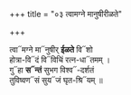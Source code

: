 +++
title = "०३ त्वामग्ने मानुषीरीळते"

+++

त्वा᳓मग्ने मा᳓नुषीर् **ईळते** वि᳓शो  
होत्रा-वि᳓दं वि᳓विचिं रत्न-धा᳓तमम् ।  
गु᳓हा **स᳓न्तं** सुभग विश्व᳓-दर्शतं  
तुविष्वण᳓सं सुय᳓जं घृत-श्रि᳓यम् ॥
